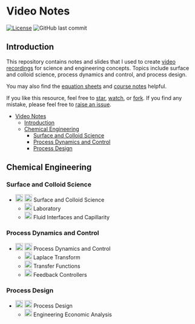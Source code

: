 # Video Notes

[![License](https://img.shields.io/github/license/tengjuilin/video-notes)](https://creativecommons.org/licenses/by/4.0/)
![GitHub last commit](https://img.shields.io/github/last-commit/tengjuilin/video-notes)

## Introduction

This repository contains notes and slides that I used to create [video recordings](https://www.youtube.com/@thenanokid3791) for science and engineering concepts. Topics include surface and colloid science, process dynamics and control, and process design.

You may also find the [equation sheets](https://github.com/tengjuilin/equation-sheets) and [course notes](https://github.com/tengjuilin/course-notes) helpful.

If you like this resource, feel free to [star](https://github.com/tengjuilin/video-notes/stargazers), [watch](https://github.com/tengjuilin/video-notes/watchers), or [fork](https://github.com/tengjuilin/video-notes/network/members). If you find any mistake, please feel free to [raise an issue](https://github.com/tengjuilin/video-notes/issues/new).

- [Video Notes](#video-notes)
  - [Introduction](#introduction)
  - [Chemical Engineering](#chemical-engineering)
    - [Surface and Colloid Science](#surface-and-colloid-science)
    - [Process Dynamics and Control](#process-dynamics-and-control)
    - [Process Design](#process-design)

## Chemical Engineering

### Surface and Colloid Science

- [<img src="https://simpleicons.org/icons/youtube.svg" width=20 alt="youtube">](https://www.youtube.com/playlist?list=PLtDRUga2Hhfa011Wk9wRXlOUhHGArBlFF) [<img src="https://simpleicons.org/icons/bilibili.svg" width=20 alt="bilibili">](https://space.bilibili.com/301350381/channel/seriesdetail?sid=3144484) Surface and Colloid Science
  - [<img src="https://simpleicons.org/icons/github.svg" width=20 alt="github">](Surface%20and%20Colloid%20Science/Laboratory) Laboratory
  - [<img src="https://simpleicons.org/icons/github.svg" width=20 alt="github">](Surface%20and%20Colloid%20Science/Fluid%20Interfaces%20and%20Capillarity) Fluid Interfaces and Capillarity

### Process Dynamics and Control

- [<img src="https://simpleicons.org/icons/youtube.svg" width=20 alt="youtube">](https://www.youtube.com/playlist?list=PLtDRUga2HhfYC-T90rnDHy7ENZ45K6eEP) [<img src="https://simpleicons.org/icons/bilibili.svg" width=20 alt="bilibili">](https://space.bilibili.com/301350381/channel/seriesdetail?sid=3016354) Process Dynamics and Control
  - [<img src="https://simpleicons.org/icons/github.svg" width=20 alt="github">](Process%20Dynamics%20and%20Control/Laplace%20Transform) Laplace Transform
  - [<img src="https://simpleicons.org/icons/github.svg" width=20 alt="github">](Process%20Dynamics%20and%20Control/Transfer%20Functions) Transfer Functions
  - [<img src="https://simpleicons.org/icons/github.svg" width=20 alt="github">](Process%20Dynamics%20and%20Control/Feedback%20Controllers) Feedback Controllers

### Process Design

- [<img src="https://simpleicons.org/icons/youtube.svg" width=20 alt="youtube">](https://www.youtube.com/playlist?list=PLtDRUga2HhfY8fj_xtHBQUr2ZfxcrR4l8) [<img src="https://simpleicons.org/icons/bilibili.svg" width=20 alt="bilibili">](https://space.bilibili.com/301350381/channel/seriesdetail?sid=3035906) Process Design
  - [<img src="https://simpleicons.org/icons/github.svg" width=20 alt="github">](Process%20Design/Engineering%Economic%Analysis) Engineering Economic Analysis
